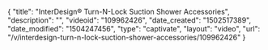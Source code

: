 {
    "title": "InterDesign&reg; Turn-N-Lock Suction Shower Accessories",
    "description": "",
    "videoid": "109962426",
    "date_created": "1502517389",
    "date_modified": "1504247456",
    "type": "captivate",
    "layout": "video",
    "url": "\/v\/interdesign-turn-n-lock-suction-shower-accessories\/109962426"
}